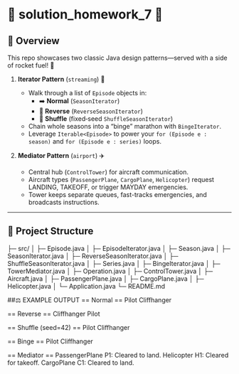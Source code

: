 # 🚀 solution_homework_7 🚀


## 🔭 Overview
This repo showcases two classic Java design patterns—served with a side of rocket fuel! 🎉

1. **Iterator Pattern** (`streaming`) 🚀  
   - Walk through a list of `Episode` objects in:
     - ➡️ **Normal** (`SeasonIterator`)
     - 🔄 **Reverse** (`ReverseSeasonIterator`)
     - 🎲 **Shuffle** (fixed‐seed `ShuffleSeasonIterator`)  
   - Chain whole seasons into a “binge” marathon with `BingeIterator`.  
   - Leverage `Iterable<Episode>` to power your `for (Episode e : season)` and `for (Episode e : series)` loops.

2. **Mediator Pattern** (`airport`) ✈️  
   - Central hub (`ControlTower`) for aircraft communication.  
   - Aircraft types (`PassengerPlane`, `CargoPlane`, `Helicopter`) request LANDING, TAKEOFF, or trigger MAYDAY emergencies.  
   - Tower keeps separate queues, fast-tracks emergencies, and broadcasts instructions.

---

## 📂 Project Structure
├─ src/
│ ├─ Episode.java
│ ├─ EpisodeIterator.java
│ ├─ Season.java
│ ├─ SeasonIterator.java
│ ├─ ReverseSeasonIterator.java
│ ├─ ShuffleSeasonIterator.java
│ ├─ Series.java
│ ├─ BingeIterator.java
│ ├─ TowerMediator.java
│ ├─ Operation.java
│ ├─ ControlTower.java
│ ├─ Aircraft.java
│ ├─ PassengerPlane.java
│ ├─ CargoPlane.java
│ ├─ Helicopter.java
│ └─ Application.java
└─ README.md

##⚖️ EXAMPLE OUTPUT
== Normal ==
Pilot
Cliffhanger

== Reverse ==
Cliffhanger
Pilot

== Shuffle (seed=42) ==
Pilot
Cliffhanger

== Binge ==
Pilot
Cliffhanger

== Mediator ==
PassengerPlane P1: Cleared to land.
Helicopter H1: Cleared for takeoff.
CargoPlane C1: Cleared to land.
